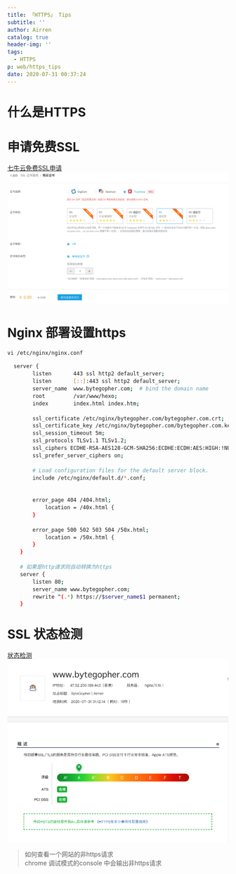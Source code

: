```yaml
---
title: 「HTTPS」 Tips
subtitle: ''
author: Airren
catalog: true
header-img: ''
tags:
  - HTTPS
p: web/https_tips
date: 2020-07-31 00:37:24
---
```


# 什么是HTTPS



# 申请免费SSL
[七牛云免费SSL申请](https://portal.qiniu.com/certificate/apply)
![](./https_tips/qiniu_free_ssl.jpg)

# Nginx 部署设置https

`vi /etc/nginx/nginx.conf`

```sh
  server {
        listen       443 ssl http2 default_server;
        listen       [::]:443 ssl http2 default_server;
        server_name  www.bytegopher.com;  # bind the domain name
        root         /var/www/hexo;  
        index        index.html index.htm;

        ssl_certificate /etc/nginx/bytegopher.com/bytegopher.com.crt;   # absolute path of certificate
        ssl_certificate_key /etc/nginx/bytegopher.com/bytegopher.com.key; # absolute path of certificate
        ssl_session_timeout 5m;
        ssl_protocols TLSv1.1 TLSv1.2;
        ssl_ciphers ECDHE-RSA-AES128-GCM-SHA256:ECDHE:ECDH:AES:HIGH:!NULL:!aNULL:!MD5:!ADH:!RC4:!DH:!DHE;
        ssl_prefer_server_ciphers on;

        # Load configuration files for the default server block.
        include /etc/nginx/default.d/*.conf;


        error_page 404 /404.html;
            location = /40x.html {
        }

        error_page 500 502 503 504 /50x.html;
            location = /50x.html {
        }
    }
    
    # 如果是http请求则自动转换为https
    server {
        listen 80;
        server_name www.bytegopher.com;
        rewrite ^(.*) https://$server_name$1 permanent;
    }
```

# SSL 状态检测
[状态检测](ttps://myssl.com/www.bytegopher.com?domain=www.bytegopher.com&status=success#certificates)
![](./https_tips/https_detection.jpg)


> 如何查看一个网站的非https请求 \
> chrome 调试模式的console 中会输出非https请求